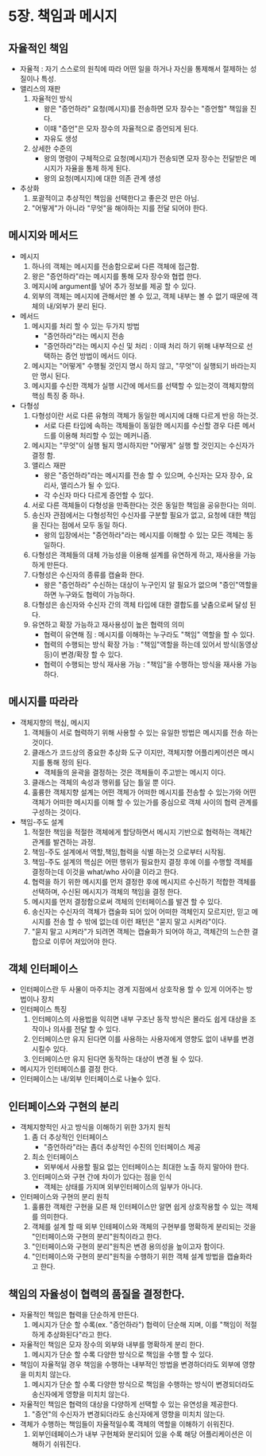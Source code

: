 # 5장. 책임과 메시지

## 자율적인 책임
  - 자율적 : 자기 스스로의 원칙에 따라 어떤 일을 하거나 자신을 통제해서 절제하는 성질이나 특성.
  - 앨리스의 재판
    1. 자율적인 방식
       - 왕은 "증언하라" 요청(메시지)를 전송하면 모자 장수는 "증언할" 책임을 진다.
       - 이때 "증언"은 모자 장수의 자율적으로 증언되게 된다.
       - 자유도 생성
    2. 상세한 수준의 
       - 왕의 명령이 구체적으로 요청(메시지)가 전송되면 모자 장수는 전달받은 메시지가 자율을 통제 하게 된다.
       - 왕의 요청(메시지)에 대한 의존 관계 생성
  - 추상화
    1. 포괄적이고 추상적인 책임을 선택한다고 좋은것 만은 아님.
    2. "어떻게"가 아니라 "무엇"을 해야하는 지를 전달 되어야 한다.
  
## 메시지와 메서드
  - 메시지
    1. 하나의 객체는 메시지를 전송함으로써 다른 객체에 접근함.
    2. 왕은 "증언하라"라는 메시지를 통해 모자 장수와 협렵 한다.
    3. 메지시에 argument를 넣어 추가 정보를 제공 할 수 있다.
    4. 외부의 객체는 메시지에 관해서만 볼 수 있고, 객체 내부는 볼 수 없기 때문에 객체의 내/외부가 분리 된다.
  - 메서드
    1. 메시지를 처리 할 수 있는 두가지 방법
       - "증언하라"라는 메시지 전송
       - "증언하라"라는 메시지 수신 및 처리 : 이때 처리 하기 위해 내부적으로 선택하는 증언 방법이 메서드 이다.
    2. 메시지는 "어떻게" 수행될 것인지 명시 하지 않고, "무엇"이 실행되기 바라는지만 명시 된다.
    3. 메시지를 수신한 객체가 실행 시간에 메서드를 선택할 수 있는것이 객체지향의 핵심 특징 중 하나.
  - 다형성
    1. 다형성이란 서로 다른 유형의 객체가 동일한 메시지에 대해 다르게 반응 하는것.
       - 서로 다른 타입에 속하는 객체들이 동일한 메시지를 수신할 경우 다른 메서드를 이용해 처리할 수 있는 메커니즘.
    2. 메시지는 "무엇"이 실행 될지 명시하지만 "어떻게" 실행 할 것인지는 수신자가 결정 함.
    3. 앨리스 재판
       - 왕은 "증언하라"라는 메시지를 전송 할 수 있으며, 수신자는 모자 장수, 요리사, 앨리스가 될 수 있다.
       - 각 수신자 마다 다르게 증언할 수 있다.
    4. 서로 다른 객체들이 다형성을 만족한다는 것은 동일한 책임을 공유한다는 의미.
    5. 송신자 관점에서는 다형성적인 수신자를 구분할 필요가 없고, 요청에 대한 책임을 진다는 점에서 모두 동일 하다.
       - 왕의 입장에서는 "증언하라"라는 메시지를 이해할 수 있는 모든 객체는 동일하다.
    6. 다형성은 객체들의 대체 가능성을 이용해 설계를 유연하게 하고, 재사용을 가능하게 만든다.
    7. 다형성은 수신자의 종류를 캡슐화 한다.
       - 왕은 "증언하라" 수신하는 대상이 누구인지 알 필요가 없으며 "증인"역할을 하면 누구와도 협력이 가능하다.
    8. 다형성은 송신자와 수신자 간의 객체 타입에 대한 결합도를 낮춤으로써 달성 된다.
    9. 유연하고 확장 가능하고 재사용성이 높은 협력의 의미
       - 협력이 유연해 짐 : 메시지를 이해하는 누구라도 "책임" 역할을 할 수 있다.
       - 협력의 수행되는 방식 확장 가능 : "책임"역할을 하는데 있어서 방식(동영상 등)이 변경/확장 할 수 있다.
       - 협력이 수행되는 방식 재사용 가능 : "책임"을 수행하는 방식을 재사용 가능 하다.

## 메시지를 따라라
  - 객체지향의 핵심, 메시지
    1. 객체들이 서로 협력하기 위해 사용할 수 있는 유일한 방법은 메시지를 전송 하는 것이다.
    2. 클래스가 코드상의 중요한 추상화 도구 이지만, 객체지향 어플리케이션은 메시지를 통해 정의 된다.
       - 객체들의 윤곽을 결정하는 것은 객체들이 주고받는 메시지 이다.
    3. 클래스는 객체의 속성과 행위를 담는 틀일 뿐 이다.
    4. 훌륭한 객체지향 설계는 어떤 객체가 어떠한 메시지를 전송할 수 있는가와 어떤 객체가 어떠한 메시지를 이해 할 수 있는가를 중심으로 객체 사이의 협력 관계를 구성하는 것이다.
  - 책임-주도 설계
    1. 적절한 책임을 적절한 객체에게 할당하면서 메시지 기반으로 협력하는 객체간 관계를 발견하는 과정.
    2. 책임-주도 설계에서 역할,책임,협력을 식별 하는것 으로부터 시작됨.
    3. 책임-주도 설계의 핵심은 어떤 행위가 필요한지 결정 후에 이를 수행할 객체를 결정하는데 이것을 what/who 사이클 이라고 한다.
    4. 협력을 하기 위한 메시지를 먼저 결정한 후에 메시지르 수신하기 적합한 객체를 선택하며, 수신된 메시지가 객체의 책임을 결정 한다.
    5. 메시지를 먼저 결정함으로써 객체의 인터페이스를 발견 할 수 있다.
    6. 송신자는 수신자의 객체가 캡술화 되어 있어 어떠한 객체인지 모르지만, 믿고 메시지를 전송 할 수 밖에 없는데 이런 패턴은 "묻지 말고 시켜라"이다.
    7. "묻지 말고 시켜라"가 되려면 객체는 캡슐화가 되어야 하고, 객체간의 느슨한 결합으로 이루어 져있어야 한다.

## 객체 인터페이스
  - 인터페이스란 두 사물이 마주치는 경계 지점에서 상호작용 할 수 있게 이어주는 방법이나 장치
  - 인터페이스 특징
    1. 인터페이스의 사용법을 익히면 내부 구조난 동작 방식은 몰라도 쉽게 대상을 조작이나 의사를 전달 할 수 있다.
    2. 인터페이스만 유지 된다면 이를 사용하는 사용자에게 영향도 없이 내부를 변경 시킬수 있다.
    3. 인터페이스만 유지 된다면 동작하는 대상이 변경 될 수 있다.
  - 메시지가 인터페이스를 결정 한다.
  - 인터페이스는 내/외부 인터페이스로 나눌수 있다.

## 인터페이스와 구현의 분리
  - 객체지향적인 사고 방식을 이해하기 위한 3가지 원칙
    1. 좀 더 추상적인 인터페이스
       - "증언하라"라는 좀더 추상적인 수진의 인터페이스 제공
    2. 최소 인터페이스
       - 외부에서 사용할 필요 없는 인터페이스는 최대한 노출 하지 말아야 한다.
    3. 인터페이스와 구현 간에 차이가 있다는 점을 인식
       - 객체는 상태를 가지며 외부인터페이스의 일부가 아니다.
  - 인터페이스와 구현의 분리 원칙
    1. 훌륭한 객체란 구현을 모른 채 인터페이스만 알면 쉽게 상호작용할 수 있는 객체를 의미한다.
    2. 객체를 설계 할 때 외부 인테페이스와 객체의 구현부를 명확하게 분리되는 것을 "인터페이스와 구현의 분리"원칙이라고 한다.
    3. "인터페이스와 구현의 분리"원칙은 변경 용의성을 높이고자 함이다.
    4. "인터페이스와 구현의 분리"원칙을 수행하기 위한 객체 설계 방법을 캡슐화라고 한다.

## 책임의 자율성이 협력의 품질을 결정한다.
  - 자율적인 책임은 협력을 단순하게 만든다.
    1. 메시지가 단순 할 수록(ex. "증언하라") 협력이 단순해 지며, 이를 "책임이 적절하게 추상화된다"라고 한다.
  - 자율적인 책임은 모자 장수의 외부와 내부를 명확하게 분리 한다.
    1. 메시지가 단순 할 수록 다양한 방식으로 책임을 수행 할 수 있다. 
  - 책임이 자율적일 경우 책임을 수행하는 내부적인 방법을 변경하더라도 외부에 영향을 미치치 않는다.
    1. 메시지가 단순 할 수록 다양한 방식으로 책임을 수행하는 방식이 변경되더라도 송신자에게 영향을 미치치 않는다.
  - 자율적인 책임은 협력의 대상을 다양하게 선택할 수 있는 유연성을 제공한다.
    1. "증언"의 수신자가 변경되더라도 송신자에게 영향을 미치치 않는다.
  - 객체가 수행하는 책임들이 자율적일수록 객체의 역할을 이해하기 쉬워진다.
    1. 외부인테페이스가 내부 구현체와 분리되어 있을 수록 해당 어플리케이션은 이해하기 쉬워진다.